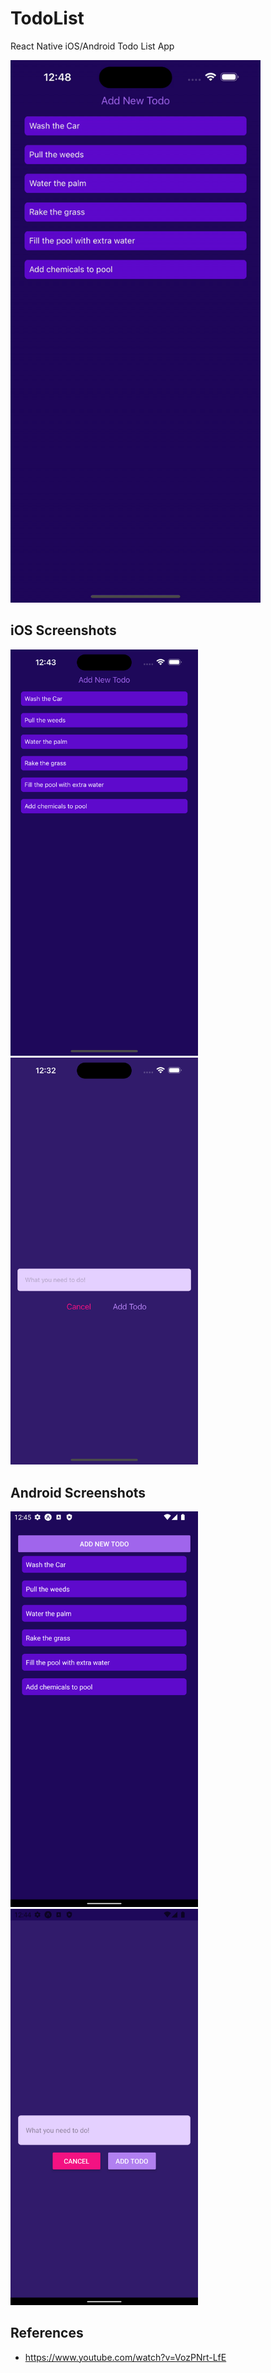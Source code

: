 # TodoList

React Native iOS/Android Todo List App


<img src="assets/adding-and-removing-items.gif" width="400"/>


## iOS Screenshots

<img src="assets/ios-homescreen.png" width="300"/>&nbsp; &nbsp; &nbsp; &nbsp;<img src="assets/ios-add-item.png" width="300"/>

## Android Screenshots

<img src="assets/android-homescreen.png" width="300"/>&nbsp; &nbsp; &nbsp; &nbsp;<img src="assets/android-add-item.png" width="300"/>


## References

- https://www.youtube.com/watch?v=VozPNrt-LfE
